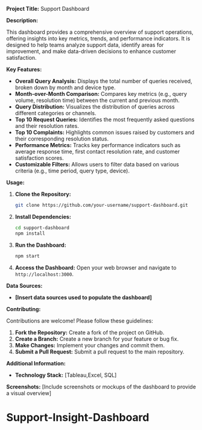 
**Project Title:** Support Dashboard

**Description:**

This dashboard provides a comprehensive overview of support operations, offering insights into key metrics, trends, and performance indicators. It is designed to help teams analyze support data, identify areas for improvement, and make data-driven decisions to enhance customer satisfaction.

**Key Features:**

* **Overall Query Analysis:** Displays the total number of queries received, broken down by month and device type.
* **Month-over-Month Comparison:** Compares key metrics (e.g., query volume, resolution time) between the current and previous month.
* **Query Distribution:** Visualizes the distribution of queries across different categories or channels.
* **Top 10 Request Queries:** Identifies the most frequently asked questions and their resolution rates.
* **Top 10 Complaints:** Highlights common issues raised by customers and their corresponding resolution status.
* **Performance Metrics:** Tracks key performance indicators such as average response time, first contact resolution rate, and customer satisfaction scores.
* **Customizable Filters:** Allows users to filter data based on various criteria (e.g., time period, query type, device).

**Usage:**

1. **Clone the Repository:**
   ```bash
   git clone https://github.com/your-username/support-dashboard.git
   ```
2. **Install Dependencies:**
   ```bash
   cd support-dashboard
   npm install
   ```
3. **Run the Dashboard:**
   ```bash
   npm start
   ```
4. **Access the Dashboard:** Open your web browser and navigate to `http://localhost:3000`.

**Data Sources:**

* **[Insert data sources used to populate the dashboard]**

**Contributing:**

Contributions are welcome! Please follow these guidelines:

1. **Fork the Repository:** Create a fork of the project on GitHub.
2. **Create a Branch:** Create a new branch for your feature or bug fix.
3. **Make Changes:** Implement your changes and commit them.
4. **Submit a Pull Request:** Submit a pull request to the main repository.


**Additional Information:**

* **Technology Stack:** [Tableau,Excel, SQL]


**Screenshots:**
[Include screenshots or mockups of the dashboard to provide a visual overview]

# Support-Insight-Dashboard
